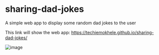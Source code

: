 # sharing-dad-jokes
A simple web app to display some random dad jokes to the user

This link will show the web app: https://techiemokhele.github.io/sharing-dad-jokes/

![image](https://user-images.githubusercontent.com/67394147/131593459-066184e4-dc09-4ee3-accb-32c682ae9b9a.png)

